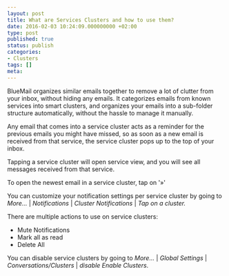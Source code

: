 ```yaml
---
layout: post
title: What are Services Clusters and how to use them?
date: 2016-02-03 10:24:09.000000000 +02:00
type: post
published: true
status: publish
categories:
- Clusters
tags: []
meta:
---
```


BlueMail organizes similar emails together to remove a lot of clutter from your inbox, without hiding any emails. It categorizes emails from known services into smart clusters, and organizes your emails into a sub-folder structure automatically, without the hassle to manage it manually.

Any email that comes into a service cluster acts as a reminder for the previous emails you might have missed, so as soon as a new email is received from that service, the service cluster pops up to the top of your inbox.

Tapping a service cluster will open service view, and you will see all messages received from that service.

To open the newest email in a service cluster, tap on '»'

You can customize your notification settings per service cluster by going to *More...* \| *Notifications* \| *Cluster Notifications* \| *Tap on a cluster.*

There are multiple actions to use on service clusters:

* Mute Notifications
* Mark all as read
* Delete All

You can disable service clusters by going to *More...* \| *Global Settings* \| *Conversations/Clusters* \| *disable Enable Clusters*.